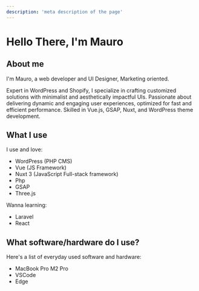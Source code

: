 ```yaml
---
description: 'meta description of the page'
--- 
```

# Hello There, I'm Mauro

## About me

I'm Mauro, a web developer and UI Designer, Marketing oriented.

Expert in WordPress and Shopify, I specialize in crafting customized solutions with minimalist and aesthetically impactful UIs. Passionate about delivering dynamic and engaging user experiences, optimized for fast and efficient performance. Skilled in Vue.js, GSAP, Nuxt, and WordPress theme development.

## What I use

I use and love:

- WordPress (PHP CMS)
- Vue (JS Framework)
- Nuxt 3 (JavaScript Full-stack framework)
- Php
- GSAP
- Three.js

Wanna learning:
- Laravel
- React

## What software/hardware do I use?

Here's a list of everyday used software and hardware:

- MacBook Pro M2 Pro
- VSCode
- Edge